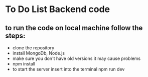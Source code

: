 # To Do List Backend code
## to run the code on local machine follow the steps:

- clone the repository
- install MongoDb, Node.js
- make sure you don't have old versions it may cause problems
- npm install
- to start the server insert into the terminal npm run dev
